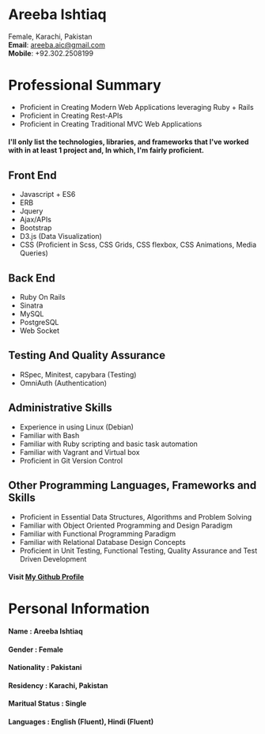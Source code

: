 # **Areeba Ishtiaq**   
Female, Karachi, Pakistan   
**Email**: areeba.aic@gmail.com   
**Mobile**: +92.302.2508199


# Professional Summary
* Proficient in Creating Modern Web Applications leveraging Ruby + Rails
* Proficient in Creating Rest-APIs
* Proficient in Creating Traditional MVC Web Applications

#### I'll only list the technologies, libraries, and frameworks that I've worked with in at least 1 project and, In which, I'm fairly proficient.

## Front End
* Javascript + ES6
* ERB
* Jquery
* Ajax/APIs
* Bootstrap
* D3.js (Data Visualization)
* CSS (Proficient in Scss, CSS Grids, CSS flexbox, CSS Animations, Media Queries)

## Back End
* Ruby On Rails
* Sinatra
* MySQL
* PostgreSQL
* Web Socket

## Testing And Quality Assurance
* RSpec, Minitest, capybara (Testing)
* OmniAuth (Authentication)

## Administrative Skills
* Experience in using Linux (Debian)
* Familiar with Bash
* Familiar with Ruby scripting and basic task automation
* Familiar with Vagrant and Virtual box
* Proficient in Git Version Control

## Other Programming Languages, Frameworks and Skills
* Proficient in Essential Data Structures, Algorithms and Problem Solving
* Familiar with Object Oriented Programming and Design Paradigm
* Familiar with Functional Programming Paradigm
* Familiar with Relational Database Design Concepts
* Proficient in Unit Testing, Functional Testing, Quality Assurance and Test Driven Development

#### Visit [My Github Profile](https://github.com/AREEBAISHTIAQ)


# Personal Information
#### Name            : Areeba Ishtiaq                 
#### Gender          : Female                
#### Nationality     : Pakistani           
#### Residency       : Karachi, Pakistan   
#### Maritual Status : Single       	      
#### Languages       : English (Fluent), Hindi (Fluent)    
